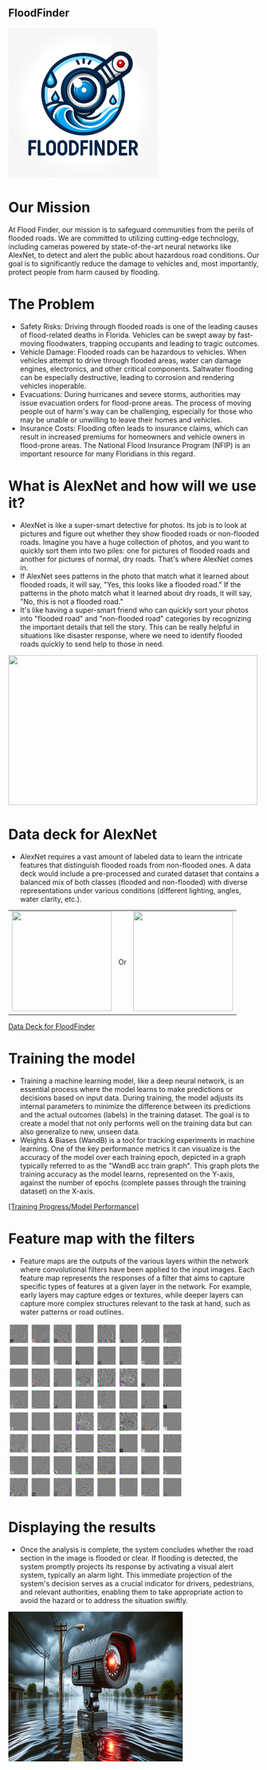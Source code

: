 ##  FloodFinder
<img src="https://raw.githubusercontent.com/IzaacMartinez27/FloodFinder/main/Logo.webp" width="300" height="300"> 

# Our Mission
  At Flood Finder, our mission is to safeguard communities from the perils of flooded roads. We are committed to utilizing cutting-edge technology, including cameras powered by state-of-the-art neural networks like AlexNet, to detect and alert the public about hazardous road conditions. Our goal is to significantly reduce the damage to vehicles and, most importantly, protect people from harm caused by flooding.

# The Problem 
- Safety Risks: Driving through flooded roads is one of the leading causes of flood-related deaths in Florida. Vehicles can be swept away by fast-moving floodwaters, trapping occupants and leading to tragic outcomes.
- Vehicle Damage: Flooded roads can be hazardous to vehicles. When vehicles attempt to drive through flooded areas, water can damage engines, electronics, and other critical components. Saltwater flooding can be especially destructive, leading to corrosion and rendering vehicles inoperable.
- Evacuations: During hurricanes and severe storms, authorities may issue evacuation orders for flood-prone areas. The process of moving people out of harm's way can be challenging, especially for those who may be unable or unwilling to leave their homes and vehicles.  
- Insurance Costs: Flooding often leads to insurance claims, which can result in increased premiums for homeowners and vehicle owners in flood-prone areas. The National Flood Insurance Program (NFIP) is an important resource for many Floridians in this regard.

# What is AlexNet and how will we use it?
- AlexNet is like a super-smart detective for photos. Its job is to look at pictures and figure out whether they show flooded roads or non-flooded roads. Imagine you have a huge collection of photos, and you want to quickly sort them into two piles: one for pictures of flooded roads and another for pictures of normal, dry roads. That's where AlexNet comes in.
- If AlexNet sees patterns in the photo that match what it learned about flooded roads, it will say, "Yes, this looks like a flooded road." If the patterns in the photo match what it learned about dry roads, it will say, "No, this is not a flooded road."
- It's like having a super-smart friend who can quickly sort your photos into "flooded road" and "non-flooded road" categories by recognizing the important details that tell the story. This can be really helpful in situations like disaster response, where we need to identify flooded roads quickly to send help to those in need.

<img src="https://www.mathworks.com/matlabcentral/mlc-downloads/downloads/24a9866f-38b0-4143-bfac-fcc0a068c9de/c2beb768-8c21-43a8-bb62-4f450ea38931/images/screenshot.gif" width="500" height="300"> 


# Data deck for AlexNet
- AlexNet requires a vast amount of labeled data to learn the intricate features that distinguish flooded roads from non-flooded ones. A data deck would include a pre-processed and curated dataset that contains a balanced mix of both classes (flooded and non-flooded) with diverse representations under various conditions (different lighting, angles, water clarity, etc.).

<table>
  <tr>
    <td>
      <img src="https://wtop.com/wp-content/uploads/2019/07/frederickhigh1.jpg" width="200" height="200">
    </td>
    <td>
      Or
    </td>
    <td>
      <img src="https://upload.wikimedia.org/wikipedia/commons/thumb/7/7c/City_Road%2C_Cardiff.jpg/1600px-City_Road%2C_Cardiff.jpg" width="200" height="200"> 
    </td>
  </tr>
</table>


[Data Deck for FloodFinder](https://docs.google.com/presentation/d/1jgMy9debO-qL7tattfIWuWDmUeByrlxsKDopw7wnhjs/edit#slide=id.g1e5fdbef005_0_5)


# Training the model
- Training a machine learning model, like a deep neural network, is an essential process where the model learns to make predictions or decisions based on input data. During training, the model adjusts its internal parameters to minimize the difference between its predictions and the actual outcomes (labels) in the training dataset. The goal is to create a model that not only performs well on the training data but can also generalize to new, unseen data.
- Weights & Biases (WandB) is a tool for tracking experiments in machine learning. One of the key performance metrics it can visualize is the accuracy of the model over each training epoch, depicted in a graph typically referred to as the "WandB acc train graph". This graph plots the training accuracy as the model learns, represented on the Y-axis, against the number of epochs (complete passes through the training dataset) on the X-axis.


[[Training Progress/Model Performance]](https://api.wandb.ai/links/imartinez45/sl2yu9se)
# Feature map with the filters
- Feature maps are the outputs of the various layers within the network where convolutional filters have been applied to the input images. Each feature map represents the responses of a filter that aims to capture specific types of features at a given layer in the network. For example, early layers may capture edges or textures, while deeper layers can capture more complex structures relevant to the task at hand, such as water patterns or road outlines.


<img src="https://raw.githubusercontent.com/IzaacMartinez27/FloodFinder/main/FeatureMap.png" width="350" height="350"> 

# Displaying the results
- Once the analysis is complete, the system concludes whether the road section in the image is flooded or clear. If flooding is detected, the system promptly projects its response by activating a visual alert system, typically an alarm light. This immediate projection of the system's decision serves as a crucial indicator for drivers, pedestrians, and relevant authorities, enabling them to take appropriate action to avoid the hazard or to address the situation swiftly.

<img src="https://raw.githubusercontent.com/IzaacMartinez27/FloodFinder/main/Concept.webp" width="350" height="300"> 
